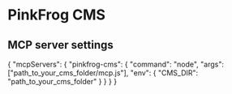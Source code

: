 # PinkFrog CMS

## MCP server settings

{
  "mcpServers": {
    "pinkfrog-cms": {
      "command": "node",
      "args": ["path_to_your_cms_folder/mcp.js"],
      "env": {
        "CMS_DIR": "path_to_your_cms_folder"
      }
    }
  }
}
